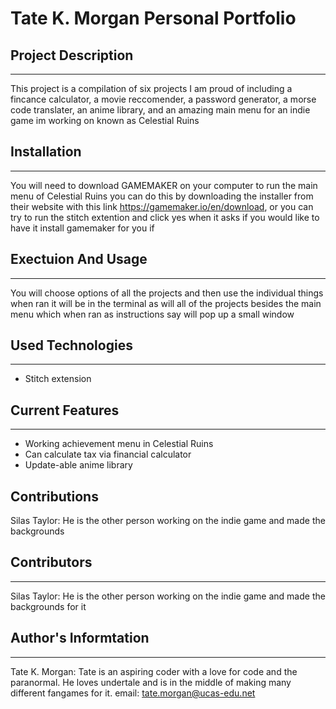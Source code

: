 # Tate K. Morgan Personal Portfolio

## Project Description
___
This project is a compilation of six projects I am proud of including a fincance calculator, a movie reccomender, a password generator, a morse code translater, an anime library, and an amazing main menu for an indie game im working on known as Celestial Ruins

## Installation
___
You will need to download GAMEMAKER on your computer to run the main menu of Celestial Ruins you can do this by downloading the installer from their website with this link https://gamemaker.io/en/download, or you can try to run the stitch extention and click yes when it asks if you would like to have it install gamemaker for you if 

## Exectuion And Usage
___
You will choose options of all the projects and then use the individual things when ran it will be in the terminal as will all of the projects besides the main menu which when ran as instructions say will pop up a small window

## Used Technologies
___
+ Stitch extension  
 
## Current Features
___
+ Working achievement menu in Celestial Ruins
+ Can calculate tax via financial calculator
+ Update-able anime library

## Contributions
Silas Taylor: He is the other person working on the indie game and made the backgrounds

## Contributors
___
Silas Taylor: He is the other person working on the indie game and made the backgrounds for it

## Author's Informtation
___
Tate K. Morgan: Tate is an aspiring coder with a love for code and the paranormal. He loves undertale and is in the middle of making many different fangames for it. 
email: tate.morgan@ucas-edu.net  